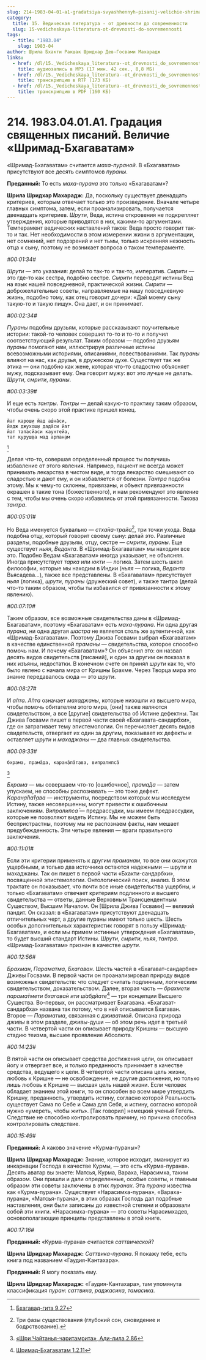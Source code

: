 ```yaml
---
slug: 214-1983-04-01-a1-gradatsiya-svyashhennyh-pisanij-velichie-shrimad-bhagavatam
category:
  title: 15. Ведическая литература - от древности до современности
  slug: 15-vedicheskaya-literatura-ot-drevnosti-do-sovremennosti
tags:
  - title: "1983.04"
    slug: 1983-04
author: Шрила Бхакти Ракшак Шридхар Дев-Госвами Махарадж
links:
  - href: /dl/15._Vedicheskaya_literatura--ot_drevnosti_do_sovremennosti/214_1983.04.01.A1_SridharMj_Gradacija_svjashhennyh_pisanij_Velichie_Shrimad-Bhagavatam.mp3
    title: аудиозапись в MP3 (17 мин. 42 сек., 8,8 МБ)
  - href: /dl/15._Vedicheskaya_literatura--ot_drevnosti_do_sovremennosti/214_1983.04.01.A1_SridharMj_Gradacija_svjashhennyh_pisanij_Velichie_Shrimad-Bhagavatam.rtf
    title: транскрипцию в RTF (173 КБ)
  - href: /dl/15._Vedicheskaya_literatura--ot_drevnosti_do_sovremennosti/214_1983.04.01.A1_SridharMj_Gradacija_svjashhennyh_pisanij_Velichie_Shrimad-Bhagavatam.pdf
    title: транскрипцию в PDF (160 КБ)
---
```


# 214. 1983.04.01.A1. Градация священных писаний. Величие «Шримад-Бхагаватам»

«Шримад-Бхагаватам» считается *маха-пураной*. В «Бхагаватам» присутствуют все десять симптомов *пураны*.

**Преданный:** То есть *маха-пурана* это только «Бхагаватам»?

**Шрила Шридхар Махарадж:** Да, поскольку существует двенадцать критериев, которым отвечает только это произведение. Вначале четыре главных симптома, затем, если проанализировать, получается двенадцать критериев. *Шрути*, Веда, истина откровения не подкрепляет утверждения, которые приводятся в них, какими-то аргументами. Темперамент ведических наставлений таков: Веда просто говорит так-то и так. Нет необходимости в этом измерении жизни в аргументации, нет сомнений, нет подозрений и нет тьмы, только искренняя нежность отца к сыну, поэтому не возникает вопроса о таком темпераменте.

*#00:01:34#*

*Шрути* — это указания: делай то так-то и так-то, императив. *Смрити* — это где-то как сестра, подобно сестре. *Смрити* переводят истины Вед на язык нашей повседневной, практической жизни. *Смрити* — доброжелательные советы, направляемые на нашу повседневную жизнь, подобно тому, как отец говорит дочери: «Дай моему сыну такую-то и такую пищу». Она дает, и он принимает.

*#00:02:34#*

*Пураны* подобны друзьям, которые рассказывают поучительные истории: такой-то человек совершил то-то и то-то и получил соответствующий результат. Таким образом — подобно друзьям *пураны* помогают нам, иллюстрируя различные истины всевозможными историями, описаниями, повествованиями. Так *пураны* влияют на нас, как друзья, в дружеском духе. Существует так же этика — они подобно как жене, которая что-то сладостно объясняет мужу, подсказывает ему. Она говорит мужу: вот это лучше не делать. *Шрути*, *смрити*, *пураны*.

*#00:03:39#*

И еще есть *тантры*. *Тантры* — делай какую-то практику таким образом, чтобы очень скоро этой практике пришел конец.

    йат карош̣и йад аш́на̄си,
    йадж джухош̣и дада̄си йат
    йат тапасйаси каунтейа,
    тат куруш̣ва мад арпан̣ам
[^_ftn1]

Делая что-то, совершая определенный процесс ты получишь избавление от этого явления. Например, пациент не всегда может принимать лекарства в чистом виде, и тогда лекарство смешивают со сладостью и дают ему, и он избавляется от болезни. *Тантра* подобна этому. Мы к чему-то склонны, привязаны, и объект привязанности окрашен в такие тона (божественного), и нам рекомендуют это явление с тем, чтобы мы очень скоро избавились от этой привязанности. Такова *тантра*.

*#00:05:01#*

Но Веда именуется буквально — *стха̄на-трайа*[^_ftn2], три точки ухода. Веда подобна отцу, который говорит своему сыну: делай это. Различные разделы, подобные друзьям, отцу, сестре — *смрити*, *пураны*. Еще существует *ньяя*, *Веданта*. В «Шримад-Бхагаватам» мы находим все это. Подобно Ведам «Бхагаватам» иногда указывает, не объясняя. Иногда присутствует *тарка* или *юкти* — логика. Затем шесть школ философии, которые мы находим в Индии (*ньяя* — логика, *Веданта* Вьясадева…), также все представлены. В «Бхагаватам» присутствует *ньяя* (логика), *шрути*, *пураны* (дружеский совет), и также тантра (делай что-то таким образом, чтобы ты избавился от привязанности к этому явлению).

*#00:07:10#*

Таким образом, все возможные свидетельства даны в «Шримад-Бхагаватам», поэтому «Бхагаватам» есть *маха-пурана*. Ни одна другая *пурана*, ни одна другая *шастра* не является столь же аутентичной, как «Шримад-Бхагаватам». Поэтому Джива Госвами выбрал «Бхагаватам» в качестве единственной *праманы* — свидетельства, которое способно помочь нам. И почему «Бхагаватам»? Он объяснил это: он назвал десять видов свидетельств [писаний], и один за другим он показал в них изъяны, недостатки. В конечном счете он принял *шрути* как то, что было явлено с начала мира от Кришны Брахме. Через Творца мира это знание передавалось сюда — это *шрути*.

*#00:08:27#*

И *а̄пта*. *А̄пта* означает *махаджаны*, которые низошли из высшего мира, чтобы помочь обитателям этого мира, [они] также являются свидетельством, а все [другие] свидетельства об Истине дефектны. Так Джива Госвами пишет в первой части своей «Бхагавата-сандарбхи», где он затрагивает тему эпистемологии. Он перечисляет десять видов свидетельств, отвергает их один за другим, показывает их дефекты и оставляет *шрути* и *махаджаны* — два главных свидетельства.

*#00:09:33#*

    бхрама, прама̄да, каран̣а̄па̄т̣ава, випралипса̄
[^_ftn3]

*Бхрама* — мы совершаем что-то [ошибочное], *прама̄да* — затем упускаем, не способны распознавать — это тоже дефект. *Каран̣а̄па̄т̣ава* — инструменты, посредством которых мы исследуем Истину, также несовершенны, могут привести к ошибочным заключениям. *Випралипса̄* — предрассудки, мы имеем предрассудки, которые не позволяют видеть Истину. Мы не можем быть беспристрастны, поэтому мы не распознаем факты, нам мешает предубежденность. Эти четыре явления — враги правильного заключения.

*#00:11:01#*

Если эти критерии применять к другим *праманам*, то все они окажутся ущербными, и только два источника остаются надежными — шрути и махаджаны. Так он пишет в первой части «Бхакти-сандарбхи», посвященной эпистемологии. Онтологический поиск, анализ. В этом трактате он показывает, что почти все иные свидетельства ущербны, и только «Бхагаватам» отвечает критериям подлинного и высшего свидетельства — ответы, данные Верховным Трансцендентным Существом, Высшим Началом. Он [Шрила Джива Госвами] — великий пандит. Он сказал: в «Бхагаватам» присутствуют двенадцать отличительных черт, а другие пураны имеют только шесть. Шесть особых дополнительных характеристик говорят в пользу «Шримад-Бхагаватам», и если мы примем истинные утверждения «Бхагаватам», то будет высший стандарт Истины. *Шрути*, *смрити*, *ньяя*, *тантра*. «Шримад-Бхагаватам» признан в качестве *шрути*.

*#00:12:56#*

*Брахман*, *Параматма*, *Бхагаван*. Шесть частей в «Бхагават-сандарбхе» Дживы Госвами. В первой части он проанализировал природу видов возможных свидетельств: что следует считать подлинным, логическим свидетельством, доказательством. Далее, вторая часть — *брахмети парама̄тмети бхагава̄н ити ш́абдйате*[^_ftn4] — три концепции Высшего Существа. Во-первых, он рассматривает Бхагавана. «Бхагават-сандарбха» названа так потому, что в ней описывается Бхагаван. Второе — *Параматма*, связанная с *дживатмой*. Описана природа *дживы* в этом разделе, *дживы*-души — об этом речь идет в третьей части. В четвертой части он описывает природу Кришны — высшую стадию теизма, высшее проявление Абсолюта.

*#00:14:23#*

В пятой части он описывает средства достижения цели, он описывает йогу и отвергает все, и только преданность принимает в качестве средства, ведущего к цели. В четвертой части описана цель жизни, любовь к Кришне — не освобождение, не другие достижения, но только лишь любовь к Кришне — высшая цель нашей жизни. Если человек обладает знанием этой книги, то он способен во всем мире утвердить Кришну, преданность, утвердить истину, согласно которой Реальность существует Сама по Себе и Сама для Себя, и истину, согласно которой нужно «умереть, чтобы жить». [Так говорил] немецкий ученый Гегель. Следствие не способно контролировать причину, но причина способна контролировать следствие.

*#00:15:49#*

**Преданный:** А каково значение «Курма-пураны»?

**Шрила Шридхар Махарадж:** Знание, которое исходит, эманирует из инкарнации Господа в качестве Курмы, — это есть «Курма-пурана». Десять аватар вы знаете: Матсья, Курма, Вараха, Нарасимха, таким образом. Они пришли и дали определенные, особые советы, и главным образом эти советы заключены в этих *пуранах*. Эта *пурана* известна как «Курма-пурана». Существует «Нарасимха-пурана», «Вараха-пурана», «Матсья-пурана», в этих образах Господь дал подобные наставления, они были записаны до известной степени и образовали собой эти книги. «Нарасимха-пурана» — это советы Нарасимхадев, основополагающие принципы представлены в этой книге.

*#00:17:16#*

**Преданный:** «Курма-пурана» считается *саттвической*?

**Шрила Шридхар Махарадж:** *Саттвика-пурана*. Я покажу тебе, есть книга под названием «Гаудия-Кантахара».

**Преданный:** Я могу показать ему.

**Шрила Шридхар Махарадж:** «Гаудия-Кантахара», там упомянута классификация *пуран*: *саттвика*, *раджасика*, *тамасика*.



[^_ftn1]: [Бхагавад-гита 9.27](../notes/bhagavad-gita/bhagavad-gita-9-27.md)

[^_ftn2]: Три фазы существования (глубокий сон, сновидение и бодрствование).

[^_ftn3]: [«Шри Чайтанья-чаритамрита», Ади-лила 2.86](../notes/shri-chajtanya-charitamrita-adi-lila/shri-chajtanya-charitamrita-adi-lila-2-86.md)

[^_ftn4]: [Шримад-Бхагаватам 1.2.11](../notes/shrimad-bhagavatam/shrimad-bhagavatam-1-2-11.md)
